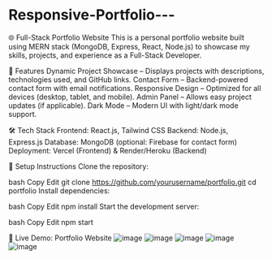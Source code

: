 # Responsive-Portfolio---

🌐 Full-Stack Portfolio Website
This is a personal portfolio website built using MERN stack (MongoDB, Express, React, Node.js) to showcase my skills, projects, and experience as a Full-Stack Developer.

🚀 Features
Dynamic Project Showcase – Displays projects with descriptions, technologies used, and GitHub links.
Contact Form – Backend-powered contact form with email notifications.
Responsive Design – Optimized for all devices (desktop, tablet, and mobile).
Admin Panel – Allows easy project updates (if applicable).
Dark Mode – Modern UI with light/dark mode support.

🛠️ Tech Stack
Frontend: React.js, Tailwind CSS
Backend: Node.js, Express.js
Database: MongoDB (optional: Firebase for contact form)
Deployment: Vercel (Frontend) & Render/Heroku (Backend)

📂 Setup Instructions
Clone the repository:

bash
Copy
Edit
git clone https://github.com/yourusername/portfolio.git
cd portfolio
Install dependencies:

bash
Copy
Edit
npm install
Start the development server:

bash
Copy
Edit
npm start


🔗 Live Demo: Portfolio Website
![image](https://github.com/user-attachments/assets/e784cb3a-2fe8-4381-a60f-b7bec1917ffa)
![image](https://github.com/user-attachments/assets/753d1754-396e-4c38-98cd-bf185b4e0036)
![image](https://github.com/user-attachments/assets/f1f3ab4d-ef17-498b-82e5-b40b7f0c7d11)
![image](https://github.com/user-attachments/assets/0f2441bb-a6dd-40e4-84a3-d53926560d21)
![image](https://github.com/user-attachments/assets/d6327a49-8731-4280-ae07-4b403560b606)



